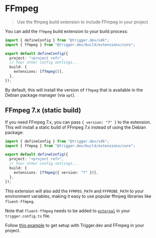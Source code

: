 # FFmpeg

> Use the ffmpeg build extension to include FFmpeg in your project

You can add the `ffmpeg` build extension to your build process:

```ts
import { defineConfig } from "@trigger.dev/sdk";
import { ffmpeg } from "@trigger.dev/build/extensions/core";

export default defineConfig({
  project: "<project ref>",
  // Your other config settings...
  build: {
    extensions: [ffmpeg()],
  },
});
```

By default, this will install the version of `ffmpeg` that is available in the Debian package manager (via `apt`).

## FFmpeg 7.x (static build)

If you need FFmpeg 7.x, you can pass `{ version: "7" }` to the extension. This will install a static build of FFmpeg 7.x instead of using the Debian package:

```ts
import { defineConfig } from "@trigger.dev/sdk";
import { ffmpeg } from "@trigger.dev/build/extensions/core";

export default defineConfig({
  project: "<project ref>",
  // Your other config settings...
  build: {
    extensions: [ffmpeg({ version: "7" })],
  },
});
```

This extension will also add the `FFMPEG_PATH` and `FFPROBE_PATH` to your environment variables, making it easy to use popular ffmpeg libraries like `fluent-ffmpeg`.

Note that `fluent-ffmpeg` needs to be added to [`external`](/config/config-file#external) in your `trigger.config.ts` file.

Follow [this example](/guides/examples/ffmpeg-video-processing) to get setup with Trigger.dev and FFmpeg in your project.
